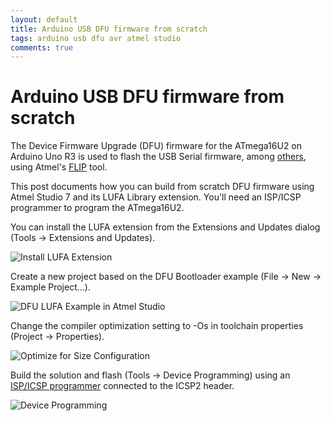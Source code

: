 ```yaml
---
layout: default
title: Arduino USB DFU firmware from scratch
tags: arduino usb dfu avr atmel studio
comments: true
---
```

# Arduino USB DFU firmware from scratch

The Device Firmware Upgrade (DFU) firmware for the ATmega16U2 on Arduino Uno R3 is used to flash the USB Serial firmware, among [others](https://www.arduino.cc/en/Hacking/MidiWith8U2Firmware), using Atmel's [FLIP](http://www.microchip.com/developmenttools/productdetails.aspx?partno=flip) tool.

This post documents how you can build from scratch DFU firmware using Atmel Studio 7 and its LUFA Library extension. You'll need an ISP/ICSP programmer to program the ATmega16U2.

You can install the LUFA extension from the Extensions and Updates dialog (Tools -> Extensions and Updates).

![Install LUFA Extension](/assets/img/atmel-studio-install-lufa.png)

Create a new project based on the DFU Bootloader example (File -> New -> Example Project...).

![DFU LUFA Example in Atmel Studio](/assets/img/atmel-studio-dfu-lufa-example.png)

Change the compiler optimization setting to -Os in toolchain properties (Project -> Properties).

![Optimize for Size Configuration](/assets/img/atmel-studio-optimize-for-size-dfu.png)

Build the solution and flash (Tools -> Device Programming) using an [ISP/ICSP programmer](_posts/2016/2016-08-05-arduino-uno-bootloader-programming-using-jtagice-mkii.md) connected to the ICSP2 header.

![Device Programming](/assets/img/atmel-studio-device-programming-dfu.png)
